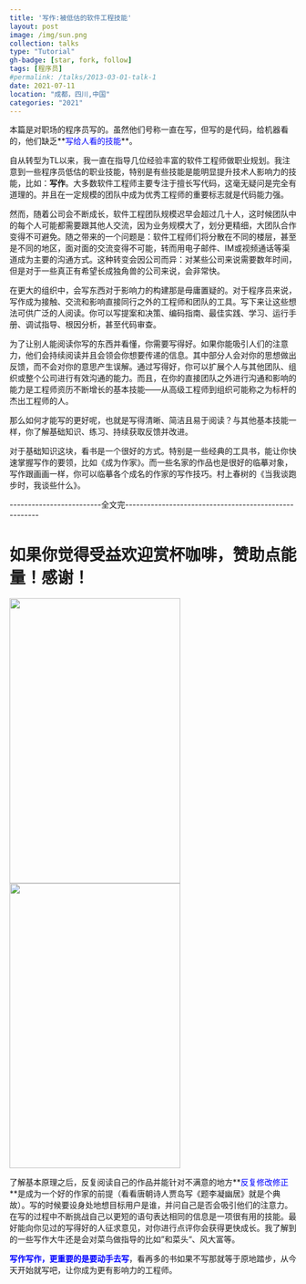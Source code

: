 ```yaml
---
title: '写作:被低估的软件工程技能'
layout: post
image: /img/sun.png
collection: talks
type: "Tutorial"
gh-badge: [star, fork, follow]
tags: [程序员]
#permalink: /talks/2013-03-01-talk-1
date: 2021-07-11
location: "成都，四川,中国"
categories: "2021"
---
```


本篇是对职场的程序员写的。虽然他们号称一直在写，但写的是代码，给机器看的，他们缺乏**<font color=Blue>写给人看的技能</font>**。

自从转型为TL以来，我一直在指导几位经验丰富的软件工程师做职业规划。我注意到一些程序员低估的职业技能，特别是有些技能是能明显提升技术人影响力的技能，比如：**写作**。大多数软件工程师主要专注于擅长写代码，这毫无疑问是完全有道理的。并且在一定规模的团队中成为优秀工程师的重要标志就是代码能力强。

然而，随着公司会不断成长，软件工程团队规模迟早会超过几十人，这时候团队中的每个人可能都需要跟其他人交流，因为业务规模大了，划分更精细，大团队合作变得不可避免。随之带来的一个问题是：软件工程师们将分散在不同的楼层，甚至是不同的地区，面对面的交流变得不可能，转而用电子邮件、IM或视频通话等渠道成为主要的沟通方式。这种转变会因公司而异：对某些公司来说需要数年时间，但是对于一些真正有希望长成独角兽的公司来说，会非常快。

在更大的组织中，会写东西对于影响力的构建那是毋庸置疑的。对于程序员来说，写作成为接触、交流和影响直接同行之外的工程师和团队的工具。写下来让这些想法可供广泛的人阅读。你可以写提案和决策、编码指南、最佳实践、学习、运行手册、调试指导、根因分析，甚至代码审查。

为了让别人能阅读你写的东西并看懂，你需要写得好。如果你能吸引人们的注意力，他们会持续阅读并且会领会你想要传递的信息。其中部分人会对你的思想做出反馈，而不会对你的意思产生误解。通过写得好，你可以扩展个人与其他团队、组织或整个公司进行有效沟通的能力。而且，在你的直接团队之外进行沟通和影响的能力是工程师资历不断增长的基本技能——从高级工程师到组织可能称之为标杆的杰出工程师的人。

那么如何才能写的更好呢，也就是写得清晰、简洁且易于阅读？与其他基本技能一样，你了解基础知识、练习、持续获取反馈并改进。

对于基础知识这块，看书是一个很好的方式。特别是一些经典的工具书，能让你快速掌握写作的要领，比如《成为作家》。而一些名家的作品也是很好的临摹对象，写作跟画画一样，你可以临摹各个成名的作家的写作技巧。村上春树的《当我谈跑步时，我谈些什么》。

-------------------------全文完------------------------------------------------------
# 如果你觉得受益欢迎赏杯咖啡，赞助点能量！感谢！

<img src="https://chaoxiyan1225.github.io/img/weixⅰn.png" align="center" height="500" width="300">

<img src="https://chaoxiyan1225.github.io/img/zhifubαo.jpg" align="center" height="500" width="300">


了解基本原理之后，反复阅读自己的作品并能针对不满意的地方**<font color=Blue>反复修改修正</font>**是成为一个好的作家的前提（看看唐朝诗人贾岛写《题李凝幽居》就是个典故）。写的时候要设身处地想目标用户是谁，并问自己是否会吸引他们的注意力。在写的过程中不断挑战自己以更短的语句表达相同的信息是一项很有用的技能。最好能向你见过的写得好的人征求意见，对你进行点评你会获得更快成长。我了解到的一些写作大牛还是会对菜鸟做指导的比如”和菜头“、风大富等。

**<font color=Blue>写作写作，更重要的是要动手去写</font>**，看再多的书如果不写那就等于原地踏步，从今天开始就写吧，让你成为更有影响力的工程师。

